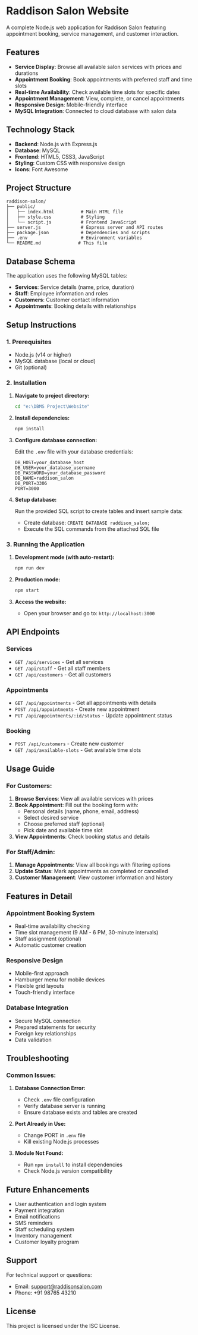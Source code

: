 # Raddison Salon Website

A complete Node.js web application for Raddison Salon featuring appointment booking, service management, and customer interaction.

## Features

- **Service Display**: Browse all available salon services with prices and durations
- **Appointment Booking**: Book appointments with preferred staff and time slots
- **Real-time Availability**: Check available time slots for specific dates
- **Appointment Management**: View, complete, or cancel appointments
- **Responsive Design**: Mobile-friendly interface
- **MySQL Integration**: Connected to cloud database with salon data

## Technology Stack

- **Backend**: Node.js with Express.js
- **Database**: MySQL
- **Frontend**: HTML5, CSS3, JavaScript
- **Styling**: Custom CSS with responsive design
- **Icons**: Font Awesome

## Project Structure

```
raddison-salon/
├── public/
│   ├── index.html          # Main HTML file
│   ├── style.css           # Styling
│   └── script.js           # Frontend JavaScript
├── server.js               # Express server and API routes
├── package.json            # Dependencies and scripts
├── .env                    # Environment variables
└── README.md              # This file
```

## Database Schema

The application uses the following MySQL tables:

- **Services**: Service details (name, price, duration)
- **Staff**: Employee information and roles
- **Customers**: Customer contact information
- **Appointments**: Booking details with relationships

## Setup Instructions

### 1. Prerequisites

- Node.js (v14 or higher)
- MySQL database (local or cloud)
- Git (optional)

### 2. Installation

1. **Navigate to project directory:**
   ```bash
   cd "e:\DBMS Project\Website"
   ```

2. **Install dependencies:**
   ```bash
   npm install
   ```

3. **Configure database connection:**
   
   Edit the `.env` file with your database credentials:
   ```env
   DB_HOST=your_database_host
   DB_USER=your_database_username
   DB_PASSWORD=your_database_password
   DB_NAME=raddison_salon
   DB_PORT=3306
   PORT=3000
   ```

4. **Setup database:**
   
   Run the provided SQL script to create tables and insert sample data:
   - Create database: `CREATE DATABASE raddison_salon;`
   - Execute the SQL commands from the attached SQL file

### 3. Running the Application

1. **Development mode (with auto-restart):**
   ```bash
   npm run dev
   ```

2. **Production mode:**
   ```bash
   npm start
   ```

3. **Access the website:**
   - Open your browser and go to: `http://localhost:3000`

## API Endpoints

### Services
- `GET /api/services` - Get all services
- `GET /api/staff` - Get all staff members
- `GET /api/customers` - Get all customers

### Appointments
- `GET /api/appointments` - Get all appointments with details
- `POST /api/appointments` - Create new appointment
- `PUT /api/appointments/:id/status` - Update appointment status

### Booking
- `POST /api/customers` - Create new customer
- `GET /api/available-slots` - Get available time slots

## Usage Guide

### For Customers:
1. **Browse Services**: View all available services with prices
2. **Book Appointment**: Fill out the booking form with:
   - Personal details (name, phone, email, address)
   - Select desired service
   - Choose preferred staff (optional)
   - Pick date and available time slot
3. **View Appointments**: Check booking status and details

### For Staff/Admin:
1. **Manage Appointments**: View all bookings with filtering options
2. **Update Status**: Mark appointments as completed or cancelled
3. **Customer Management**: View customer information and history

## Features in Detail

### Appointment Booking System
- Real-time availability checking
- Time slot management (9 AM - 6 PM, 30-minute intervals)
- Staff assignment (optional)
- Automatic customer creation

### Responsive Design
- Mobile-first approach
- Hamburger menu for mobile devices
- Flexible grid layouts
- Touch-friendly interface

### Database Integration
- Secure MySQL connection
- Prepared statements for security
- Foreign key relationships
- Data validation

## Troubleshooting

### Common Issues:

1. **Database Connection Error:**
   - Check `.env` file configuration
   - Verify database server is running
   - Ensure database exists and tables are created

2. **Port Already in Use:**
   - Change PORT in `.env` file
   - Kill existing Node.js processes

3. **Module Not Found:**
   - Run `npm install` to install dependencies
   - Check Node.js version compatibility

## Future Enhancements

- User authentication and login system
- Payment integration
- Email notifications
- SMS reminders
- Staff scheduling system
- Inventory management
- Customer loyalty program

## Support

For technical support or questions:
- Email: support@raddisonsalon.com
- Phone: +91 98765 43210

## License

This project is licensed under the ISC License.